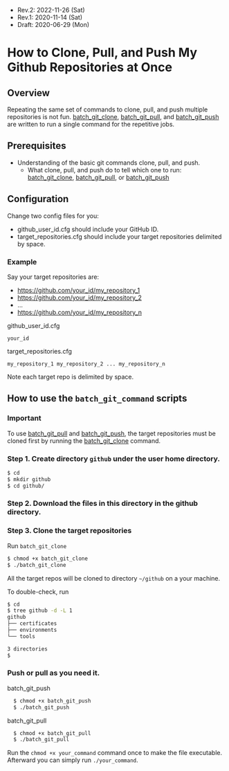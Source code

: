 * Rev.2: 2022-11-26 (Sat)
* Rev.1: 2020-11-14 (Sat)
* Draft: 2020-06-29 (Mon)
# How to Clone, Pull, and Push My Github Repositories at Once
## Overview
Repeating the same set of commands to clone, pull, and push multiple repositories is not fun. [batch_git_clone](batch_git_clone), [batch_git_pull](batch_git_pull), and [batch_git_push](batch_git_push) are written to run a single command for the repetitive jobs.

## Prerequisites
* Understanding of the basic git commands clone, pull, and push.
  * What clone, pull, and push do to tell which one to run: [batch_git_clone](batch_git_clone), [batch_git_pull](batch_git_pull), or [batch_git_push](batch_git_push)

## Configuration
Change two config files for you:
* github_user_id.cfg should include your GitHub ID.
* target_repositories.cfg should include your target repositories delimited by space.

### Example
Say your target repositories are:
* https://github.com/your_id/my_repository_1
* https://github.com/your_id/my_repository_2
*   ...
* https://github.com/your_id/my_repository_n

github_user_id.cfg
```
your_id
```
target_repositories.cfg
```
my_repository_1 my_repository_2 ... my_repository_n
```
Note each target repo is delimited by space.

## How to use the `batch_git_command` scripts
### Important
To use [batch_git_pull](batch_git_pull) and [batch_git_push](batch_git_push), the target repositories must be cloned first by running the [batch_git_clone](batch_git_clone) command.

### Step 1. Create directory `github` under the user home directory.
```bash
$ cd
$ mkdir github
$ cd github/
```
### Step 2. Download the files in this directory in the github directory.

### Step 3. Clone the target repositories
Run `batch_git_clone`
```bash
$ chmod +x batch_git_clone 
$ ./batch_git_clone 
```
All the target repos will be cloned to directory `~/github` on a your machine.

To double-check, run
```bash
$ cd
$ tree github -d -L 1
github
├── certificates
├── environments
└── tools

3 directories
$
```
### Push or pull as you need it.
batch_git_push 
```bash
  $ chmod +x batch_git_push
  $ ./batch_git_push
```

batch_git_pull
```bash
  $ chmod +x batch_git_pull
  $ ./batch_git_pull
```
Run the `chmod +x your_command` command once to make the file executable. Afterward you can simply run `./your_command`.

